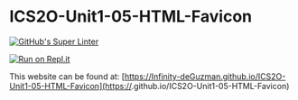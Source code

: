 # ICS2O-Unit1-05-HTML-Favicon
[![GitHub's Super Linter](https://github.com/Infinity-deGuzman/ICS2O-Unit1-05-HTML-Favicon/workflows/GitHub's%20Super%20Linter/badge.svg)](https://github.com/<Infinity-deGuzman>/ICS2O-Unit1-05-HTML-Favicon/actions)

[![Run on Repl.it](https://repl.it/badge/github/Infinity-deGuzman/ICS2O-Unit1-05-HTML-Favicon)](https://repl.it/github/Infinity-deGuzman/ICS2O-Unit1-05-HTML-Favicon)

This website can be found at: [https://Infinity-deGuzman.github.io/ICS2O-Unit1-05-HTML-Favicon](https://<Infinity-deGuzman>.github.io/ICS2O-Unit1-05-HTML-Favicon)